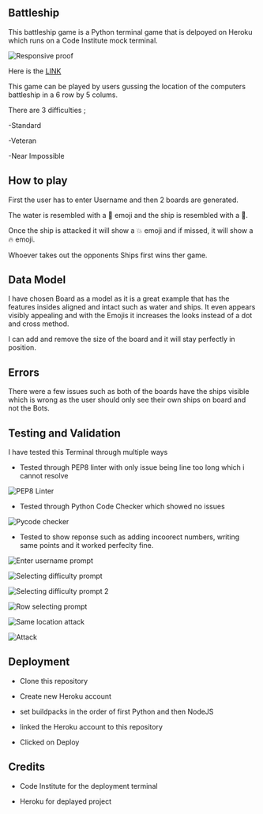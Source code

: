## Battleship
This battleship game is a Python terminal game that is delpoyed on Heroku which runs on a Code Institute mock terminal.

![Responsive proof](assets/pictures/responsive.png)

Here is the [LINK](https://ui.dev/amiresponsive?url=https://battle-ship-374754bb61b4.herokuapp.com/)


This game can be played by users gussing the location of the computers battleship in a 6 row by 5 colums.


There are 3 difficulties ;


-Standard

-Veteran

-Near Impossible


## How to play

First the user has to enter Username and then 2 boards are generated.

The water is resembled with a 🌊 emoji and the ship is resembled with a 🚢.

Once the ship is attacked it will show a 💥 emoji and if missed, it will show a 🔥 emoji.

Whoever takes out the opponents Ships first wins ther game.

## Data Model

I have chosen Board as a model as it is a great example that has the features insides aligned and intact such as water and ships. It even appears visibly appealing and with the Emojis it increases the looks instead of a dot and cross method.

I can add and remove the size of the board and it will stay perfectly in position. 

## Errors

There were a few issues such as both of the boards have the ships visible which is wrong as the user should only see their own ships on board and not the Bots.

## Testing and Validation

I have tested this Terminal through multiple ways

- Tested through PEP8 linter with only issue being line too long which i cannot resolve

![PEP8 Linter](assets/pictures/pep8-linter.png)

- Tested through Python Code Checker which showed no issues 

![Pycode checker](assets/pictures/pep8.png)

- Tested to show reponse such as adding incoorect numbers, writing same points and it worked perfeclty fine.

![Enter username prompt](assets/pictures/enter-username.png)

![Selecting difficulty prompt](assets/pictures/select-difficulty.png)

![Selecting difficulty prompt 2](assets/pictures/select-difficulty2.png)

![Row selecting prompt](assets/pictures/select-row.png)

![Same location attack](assets/pictures/same-loc-attack.png)

![Attack](assets/pictures/attack.png)


## Deployment

- Clone this repository

- Create new Heroku account

- set buildpacks in the order of first Python and then NodeJS

- linked the Heroku account to this repository

- Clicked on Deploy

## Credits

- Code Institute for the deployment terminal

- Heroku for deplayed project


